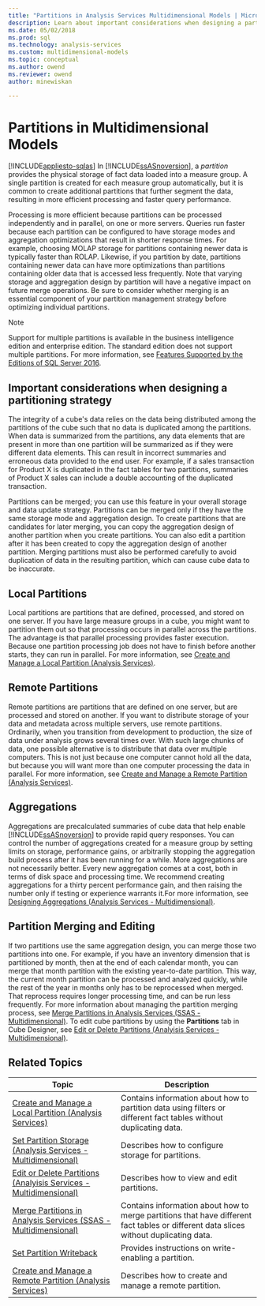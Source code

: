 ```yaml
---
title: "Partitions in Analysis Services Multidimensional Models | Microsoft Docs"
description: Learn about important considerations when designing a partitioning strategy for multidimensional models.
ms.date: 05/02/2018
ms.prod: sql
ms.technology: analysis-services
ms.custom: multidimensional-models
ms.topic: conceptual
ms.author: owend
ms.reviewer: owend
author: minewiskan

---
```

# Partitions in Multidimensional Models
[!INCLUDE[appliesto-sqlas](../includes/appliesto-sqlas.md)]
  In [!INCLUDE[ssASnoversion](../includes/ssasnoversion-md.md)], a *partition* provides the physical storage of fact data loaded into a measure group. A single partition is created for each measure group automatically, but it is common to create additional partitions that further segment the data, resulting in more efficient processing and faster query performance.  
  
 Processing is more efficient because partitions can be processed independently and in parallel, on one or more servers. Queries run faster because each partition can be configured to have storage modes and aggregation optimizations that result in shorter response times. For example, choosing MOLAP storage for partitions containing newer data is typically faster than ROLAP. Likewise, if you partition by date, partitions containing newer data can have more optimizations than partitions containing older data that is accessed less frequently. Note that varying storage and aggregation design by partition will have a negative impact on future merge operations. Be sure to consider whether merging is an essential component of your partition management strategy before optimizing individual partitions.  
  
> [!NOTE]  
>  Support for multiple partitions is available in the business intelligence edition and enterprise edition. The standard edition does not support multiple partitions. For more information, see [Features Supported by the Editions of SQL Server 2016](../../analysis-services/analysis-services-features-by-edition.md).  
  
## Important considerations when designing a partitioning strategy  
 The integrity of a cube's data relies on the data being distributed among the partitions of the cube such that no data is duplicated among the partitions. When data is summarized from the partitions, any data elements that are present in more than one partition will be summarized as if they were different data elements. This can result in incorrect summaries and erroneous data provided to the end user. For example, if a sales transaction for Product X is duplicated in the fact tables for two partitions, summaries of Product X sales can include a double accounting of the duplicated transaction.  
  
 Partitions can be merged; you can use this feature in your overall storage and data update strategy. Partitions can be merged only if they have the same storage mode and aggregation design. To create partitions that are candidates for later merging, you can copy the aggregation design of another partition when you create partitions. You can also edit a partition after it has been created to copy the aggregation design of another partition. Merging partitions must also be performed carefully to avoid duplication of data in the resulting partition, which can cause cube data to be inaccurate.  
  
## Local Partitions  
 Local partitions are partitions that are defined, processed, and stored on one server. If you have large measure groups in a cube, you might want to partition them out so that processing occurs in parallel across the partitions. The advantage is that parallel processing provides faster execution. Because one partition processing job does not have to finish before another starts, they can run in parallel. For more information, see [Create and Manage a Local Partition &#40;Analysis Services&#41;](../../analysis-services/multidimensional-models/create-and-manage-a-local-partition-analysis-services.md).  
  
## Remote Partitions  
 Remote partitions are partitions that are defined on one server, but are processed and stored on another. If you want to distribute storage of your data and metadata across multiple servers, use remote partitions. Ordinarily, when you transition from development to production, the size of data under analysis grows several times over. With such large chunks of data, one possible alternative is to distribute that data over multiple computers. This is not just because one computer cannot hold all the data, but because you will want more than one computer processing the data in parallel. For more information, see [Create and Manage a Remote Partition &#40;Analysis Services&#41;](../../analysis-services/multidimensional-models/create-and-manage-a-remote-partition-analysis-services.md).  
  
## Aggregations  
 Aggregations are precalculated summaries of cube data that help enable [!INCLUDE[ssASnoversion](../includes/ssasnoversion-md.md)] to provide rapid query responses. You can control the number of aggregations created for a measure group by setting limits on storage, performance gains, or arbitrarily stopping the aggregation build process after it has been running for a while. More aggregations are not necessarily better. Every new aggregation comes at a cost, both in terms of disk space and processing time. We recommend creating aggregations for a thirty percent performance gain, and then raising the number only if testing or experience warrants it.For more information, see [Designing Aggregations &#40;Analysis Services - Multidimensional&#41;](../../analysis-services/multidimensional-models/designing-aggregations-analysis-services-multidimensional.md).  
  
## Partition Merging and Editing  
 If two partitions use the same aggregation design, you can merge those two partitions into one. For example, if you have an inventory dimension that is partitioned by month, then at the end of each calendar month, you can merge that month partition with the existing year-to-date partition. This way, the current month partition can be processed and analyzed quickly, while the rest of the year in months only has to be reprocessed when merged. That reprocess requires longer processing time, and can be run less frequently. For more information about managing the partition merging process, see [Merge Partitions in Analysis Services &#40;SSAS - Multidimensional&#41;](../../analysis-services/multidimensional-models/merge-partitions-in-analysis-services-ssas-multidimensional.md). To edit cube partitions by using the **Partitions** tab in Cube Designer, see [Edit or Delete Partitions &#40;Analyisis Services - Multidimensional&#41;](../../analysis-services/multidimensional-models/edit-or-delete-partitions-analyisis-services-multidimensional.md).  
  
## Related Topics  
  
|Topic|Description|  
|-----------|-----------------|  
|[Create and Manage a Local Partition &#40;Analysis Services&#41;](../../analysis-services/multidimensional-models/create-and-manage-a-local-partition-analysis-services.md)|Contains information about how to partition data using filters or different fact tables without duplicating data.|  
|[Set Partition Storage &#40;Analysis Services - Multidimensional&#41;](../../analysis-services/multidimensional-models/set-partition-storage-analysis-services-multidimensional.md)|Describes how to configure storage for partitions.|  
|[Edit or Delete Partitions &#40;Analyisis Services - Multidimensional&#41;](../../analysis-services/multidimensional-models/edit-or-delete-partitions-analyisis-services-multidimensional.md)|Describes how to view and edit partitions.|  
|[Merge Partitions in Analysis Services &#40;SSAS - Multidimensional&#41;](../../analysis-services/multidimensional-models/merge-partitions-in-analysis-services-ssas-multidimensional.md)|Contains information about how to merge partitions that have different fact tables or different data slices without duplicating data.|  
|[Set Partition Writeback](../../analysis-services/multidimensional-models/set-partition-writeback.md)|Provides instructions on write-enabling a partition.|  
|[Create and Manage a Remote Partition &#40;Analysis Services&#41;](../../analysis-services/multidimensional-models/create-and-manage-a-remote-partition-analysis-services.md)|Describes how to create and manage a remote partition.|  
  
  
